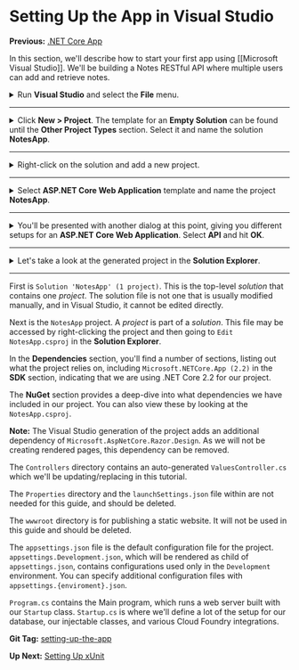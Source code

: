 # Setting Up the App in Visual Studio

**Previous:** [.NET Core App](/workshop/#net-core-app)

In this section, we'll describe how to start your first app using [[Microsoft Visual Studio]]. We'll be building a Notes RESTful API where multiple users can add and retrieve notes.

<details>
    <summary>Run <strong>Visual Studio</strong> and select the <strong>File</strong> menu.</summary>
    <a href="intro-visual-studio-new-menus.png" target="_blank">
        ![intro-visual-studio-new-menus.png](intro-visual-studio-new-menus.png)
    </a>
</details>

***

<details>
    <summary>Click <strong>New > Project</strong>. The template for an <strong>Empty Solution</strong> can be found until the <strong>Other Project Types</strong> section. Select it and name the solution <strong>NotesApp</strong>.</summary>
    <a href="intro-visual-studio-new-solution.png" target="_blank">
        ![intro-visual-studio-new-solution.png](intro-visual-studio-new-solution.png)
    </a>
</details>

***

<details>
    <summary>Right-click on the solution and add a new project.</summary>
    <a href="intro-visual-studio-new-project-menu.png" target="_blank">
        ![intro-visual-studio-new-project-menu.png](intro-visual-studio-new-project-menu.png)
    </a>
</details>

***

<details>
    <summary>Select <strong>ASP.NET Core Web Application</strong> template and name the project <strong>NotesApp</strong>.</summary>
    <a href="intro-visual-studio-new-project.png" target="_blank">
        ![intro-visual-studio-new-project.png](intro-visual-studio-new-project.png)
    </a>
</details>

***

<details>
    <summary>You'll be presented with another dialog at this point, giving you different setups for an <strong>ASP.NET Core Web Application</strong>. Select <strong>API</strong> and hit <strong>OK</strong>.</summary>
    <a href="intro-visual-studio-new-project-2.png" target="_blank">
        ![intro-visual-studio-new-project-2.png](intro-visual-studio-new-project-2.png)
    </a>
</details>

***

<details>
    <summary>Let's take a look at the generated project in the <strong>Solution Explorer</strong>.</summary>
    <a href="intro-visual-studio-solution-explorer.png" target="_blank">
        ![intro-visual-studio-solution-explorer.png](intro-visual-studio-solution-explorer.png)
    </a>
</details>

***

First is `Solution 'NotesApp' (1 project)`. This is the top-level *solution* that contains one *project*. The solution file is not one that is usually modified manually, and in Visual Studio, it cannot be edited directly.

Next is the `NotesApp` project. A *project* is part of a *solution*. This file may be accessed by right-clicking the project and then going to `Edit NotesApp.csproj` in the **Solution Explorer**.

In the **Dependencies** section, you'll find a number of sections, listing out what the project relies on, including `Microsoft.NETCore.App (2.2)` in the **SDK** section, indicating that we are using .NET Core 2.2 for our project.

The **NuGet** section provides a deep-dive into what dependencies we have included in our project. You can also view these by looking at the `NotesApp.csproj`.

**Note:** The Visual Studio generation of the project adds an additional dependency of `Microsoft.AspNetCore.Razor.Design`. As we will not be creating rendered pages, this dependency can be removed.

The `Controllers` directory contains an auto-generated `ValuesController.cs` which we'll be updating/replacing in this tutorial.

The `Properties` directory and the `launchSettings.json` file within are not needed for this guide, and should be deleted.

The `wwwroot` directory is for publishing a static website. It will not be used in this guide and should be deleted.

The `appsettings.json` file is the default configuration file for the project. `appsettings.Development.json`, which will be rendered as child of `appsettings.json`, contains configurations used only in the `Development` environment. You can specify additional configuration files with `appsettings.{enviroment}.json`.

`Program.cs` contains the Main program, which runs a web server built with our `Startup` class. `Startup.cs` is where we'll define a lot of the setup for our database, our injectable classes, and various Cloud Foundry integrations.

**Git Tag:** [setting-up-the-app](https://github.com/xtreme-steve-elliott/NotesApp/tree/setting-up-the-app)

**Up Next:** [Setting Up xUnit](../setting-up-xunit)
